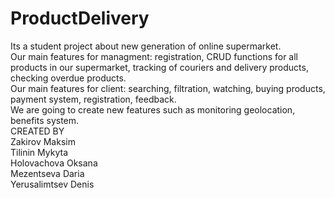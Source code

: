 # ProductDelivery
Its a student project about new generation of online supermarket.<br />
Our main features for managment: registration, CRUD functions for all products in our supermarket, tracking of couriers and delivery products, checking overdue products.<br />
Our main features for client: searching, filtration, watching, buying products, payment system, registration, feedback.<br />
We are going to create new features such as monitoring geolocation, benefits system.<br />
CREATED BY<br />
Zakirov Maksim<br />
Tilinin Mykyta<br />
Holovachova Oksana<br />
Mezentseva Daria<br />
Yerusalimtsev Denis<br />
